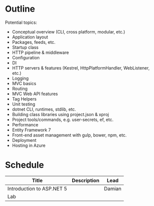 # Outline

Potential topics:
- Conceptual overview (CLI, cross platform, modular, etc.)
- Application layout
- Packages, feeds, etc.
- Startup class
- HTTP pipeline & middleware
- Configuration
- DI
- HTTP servers & features (Kestrel, HttpPlatformHandler, WebListener, etc.)
- Logging
- MVC basics
- Routing
- MVC Web API features
- Tag Helpers
- Unit testing
- dotnet CLI, runtimes, stdlib, etc.
- Building class libraries using project.json & xproj
- Project tools/commands, e.g. user-secrets, ef, etc.
- Performance
- Entity Framework 7
- Front-end asset management with gulp, bower, npm, etc.
- Deployment
- Hosting in Azure

# Schedule
| Title | Description | Lead |
| ----- | ----------- | ---- |
| Introduction to ASP.NET 5 | | Damian |
| Lab | | | 